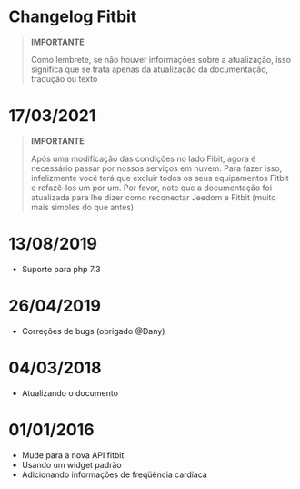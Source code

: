 # Changelog Fitbit

>**IMPORTANTE**
>
>Como lembrete, se não houver informações sobre a atualização, isso significa que se trata apenas da atualização da documentação, tradução ou texto

# 17/03/2021

>**IMPORTANTE**
>
> Após uma modificação das condições no lado Fibit, agora é necessário passar por nossos serviços em nuvem. Para fazer isso, infelizmente você terá que excluir todos os seus equipamentos Fitbit e refazê-los um por um. Por favor, note que a documentação foi atualizada para lhe dizer como reconectar Jeedom e Fitbit (muito mais simples do que antes)

# 13/08/2019

- Suporte para php 7.3

# 26/04/2019

- Correções de bugs (obrigado @Dany)

# 04/03/2018

- Atualizando o documento

# 01/01/2016

-   Mude para a nova API fitbit
-   Usando um widget padrão
-   Adicionando informações de freqüência cardíaca
